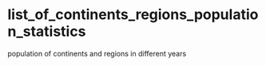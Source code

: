 # list_of_continents_regions_population_statistics
population of continents and regions in different years
